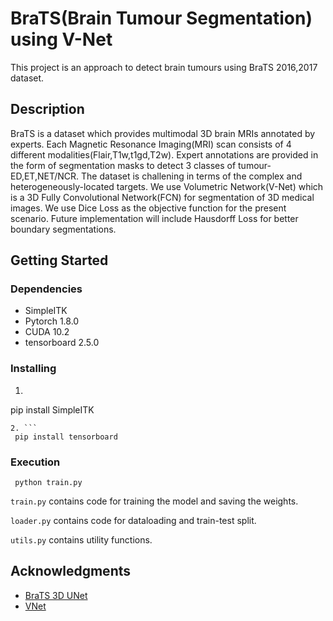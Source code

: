 # BraTS(Brain Tumour Segmentation) using V-Net

This project is an approach to detect brain tumours using BraTS 2016,2017 dataset.

## Description

BraTS is a dataset which provides multimodal 3D brain MRIs annotated by experts. Each Magnetic Resonance Imaging(MRI) scan consists of 4 different modalities(Flair,T1w,t1gd,T2w).
Expert annotations are provided in the form of segmentation masks to detect 3 classes of tumour- ED,ET,NET/NCR. The dataset is challening in terms of the complex and heterogeneously-located targets.
We use Volumetric Network(V-Net) which is a 3D Fully Convolutional Network(FCN) for segmentation of 3D medical images. We use Dice Loss as the objective function for the present scenario. Future implementation will include Hausdorff Loss for better boundary segmentations.

## Getting Started

### Dependencies

* SimpleITK
* Pytorch 1.8.0
* CUDA 10.2
* tensorboard 2.5.0

### Installing

1. ```
 pip install SimpleITK
```
2. ```
 pip install tensorboard
```

### Execution


```
 python train.py
```
```train.py``` contains code for training the model and saving the weights.

```loader.py``` contains code for dataloading and train-test split.

```utils.py``` contains utility functions.

## Acknowledgments

* [BraTS 3D UNet](https://www.kaggle.com/polomarco/brats20-3dunet-3dautoencoder)
* [VNet](https://github.com/black0017/MedicalZooPytorch)
